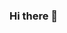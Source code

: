 ### Hi there 👋

<!--
**Misiogrzanka/Misiogrzanka** is a ✨ _special_ ✨ repository because its `README.md` (this file) appears on your GitHub profile.

Here are some ideas to get you started:

- 🔭 I’m currently working on Javascript projects (mainly React.JS)
- 🌱 I’m currently learning TypeScript, Machine Learning, Advanced React.JS concepts.
- 👯 I’m looking to collaborate on ...
- 🤔 I’m looking for help with ...
- 💬 Ask me about anything
- 📫 How to reach me: ...
- 😄 Pronouns: ...
- ⚡ Fun fact: I love cooking. I am pretty damn quite good at it.
-->
